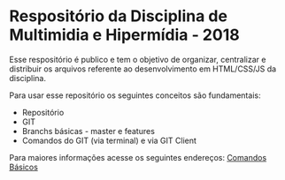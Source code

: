 # Respositório da Disciplina de Multimidia e Hipermídia - 2018 

Esse respositório é publico e tem o objetivo de organizar, centralizar e distribuir os arquivos referente ao desenvolvimento em HTML/CSS/JS da disciplina.

Para usar esse repositório os seguintes conceitos são fundamentais:

* Repositório
* GIT 
* Branchs básicas - master e features
* Comandos do GIT (via terminal) e via GIT Client

Para maiores informações acesse os seguintes endereços:
[Comandos Básicos](http://rogerdudler.github.io/git-guide/index.pt_BR.html)
